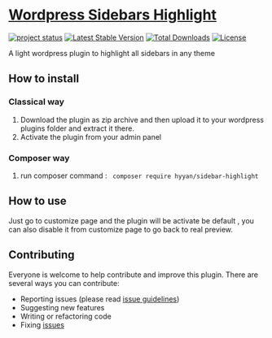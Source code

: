 # [Wordpress Sidebars Highlight](https://github.com/hyyan/sidebar-highlight/)

[![project status](http://stillmaintained.com/hyyan/sidebar-highlight.png)](http://stillmaintained.com/hyyan/sidebar-highlight)
[![Latest Stable Version](https://poser.pugx.org/hyyan/sidebar-highlight/v/stable.svg)](https://packagist.org/packages/hyyan/sidebar-highlight)
[![Total Downloads](https://poser.pugx.org/hyyan/sidebar-highlight/downloads.svg)](https://packagist.org/packages/hyyan/sidebar-highlight)
[![License](https://poser.pugx.org/hyyan/sidebar-highlight/license.svg)](https://packagist.org/packages/hyyan/sidebar-highlight)

A light wordpress plugin to highlight all sidebars in any theme


## How to install

### Classical way
    
1. Download the plugin as zip archive and then upload it to your wordpress plugins folder and 
extract it there.
2. Activate the plugin from your admin panel

### Composer way

1. run composer command : ``` composer require hyyan/sidebar-highlight```

## How to use

Just go to customize page and the plugin will be activate be default , you can
also disable it from customize page to go back to real preview.

## Contributing

Everyone is welcome to help contribute and improve this plugin. There are several 
ways you can contribute:

* Reporting issues (please read [issue guidelines](https://github.com/necolas/issue-guidelines))
* Suggesting new features
* Writing or refactoring code
* Fixing [issues](https://github.com/hyyan/sidebar-highlight/issues)

